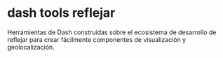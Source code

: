 # dash tools reflejar

Herramientas de Dash construidas sobre el ecosistema de desarrollo de reflejar para crear fácilmente componentes de visualización y geolocalización.